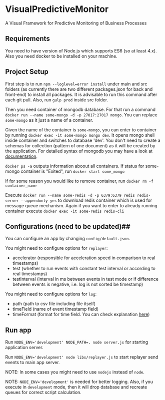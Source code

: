 # VisualPredictiveMonitor
A Visual Framework for Predictive Monitoring of Business Processes


## Requirements
You need to have version of Node.js which supports ES6 (so at least 4.x). Also you need docker to be installed on your machine.


## Project Setup ##
First step is to run `npm --loglevel=error install` under main and src folders
(as currently there are two different packages.json for back and front-end) to install all packages. 
It is advisable to run this command after each git pull. Also, run `gulp prod` inside src folder.

Then you need container of mongodb database. For that run a command `docker run --name some-mongo -d -p 27017:27017 mongo`. 
You can replace `some-mongo` as it just a name of a container.

Given the name of the container is `some-mongo`, you can enter to container by running 
`docker exec -it some-mongo mongo dev`. It opens mongo shell inside container and switches to database 'dev'.
You don't need to create a schemas for collection (pattern of one document) as it will be created by the application. 
For detailed syntax of mongodb you may have a look at [documentation](https://docs.some-mongo.com/manual/introduction/).

`docker ps -a` outputs information aboout all containers. If status for some-mongo container is "Exited", run `docker start some_mongo`

If for some reason you would like to remove container, run `docker rm -f container_name`

Execute `docker run --name some-redis -d -p 6379:6379 redis redis-server --appendonly yes` to download redis container 
which is used for message queue mechanism. Again if you want to enter to already running container execute 
`docker exec -it some-redis redis-cli`

## Configurations (need to be updated)##
You can configure an app by changing `config/default.json`.

You might need to configure options for `replayer`:

- accelerator (responsible for acceleration speed in comparison to real timestamps)
- test (whether to run events with constant test interval or according to real timestamps)
- testInterval (interval in ms between events in test mode or if difference between events is negative, i.e. log is not sorted be timestamp)

You might need to configure options for `log`:

- path (path to csv file including file itself)
- timeField (name of event timestamp field)
- timeFormat (format for time field. You can check explanation [here](https://momentjs.com/docs/#/parsing/string-format/))


## Run app ##
Run `NODE_ENV='development' NODE_PATH=. node server.js` for starting application server. 

Run `NODE_ENV='development' node libs/replayer.js` to start replayer send events to main app server. 

NOTE: In some cases you might need to use `nodejs` instead of `node`.

NOTE: `NODE_ENV='development'` is needed for better logging. Also, if you execute in `development` mode, 
then it will drop database and recreate queues for correct script calculation.
